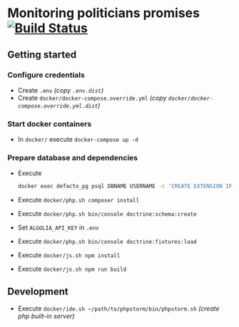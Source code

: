 # Monitoring politicians promises [![Build Status](https://travis-ci.org/01e9/defacto.md.svg?branch=dev)](https://travis-ci.org/01e9/defacto.md)

## Getting started

### Configure credentials

* Create `.env` _(copy `.env.dist`)_
* Create `docker/docker-compose.override.yml` _(copy `docker/docker-compose.override.yml.dist`)_

### Start docker containers

* In `docker/` execute `docker-compose up -d`

### Prepare database and dependencies

* Execute

    ```bash
    docker exec defacto_pg psql DBNAME USERNAME -c 'CREATE EXTENSION IF NOT EXISTS "uuid-ossp";'
    ```
* Execute `docker/php.sh composer install`
* Execute `docker/php.sh bin/console doctrine:schema:create`
* Set `ALGOLIA_API_KEY` in `.env`
* Execute `docker/php.sh bin/console doctrine:fixtures:load`
* Execute `docker/js.sh npm install`
* Execute `docker/js.sh npm run build`

## Development

* Execute `docker/ide.sh ~/path/to/phpstorm/bin/phpstorm.sh` _(create php built-in server)_
